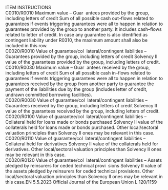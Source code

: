  
ITEM  INSTRUCTIONS  
C0010/R0010  Maximum value – Guar ­
antees provided by the 
group, including letters 
of credit  Sum of all possible cash out–flows related to guarantees if events triggering guarantees 
were all to happen in relation to guarantees provided by the group to another party. It 
includes cash–flows related to letter of credit. 
In case any guarantee is also identified as contingent liability under R0310, the 
maximum amount shall also be included in this row.  
C0020/R0010  Value of guarantee/col ­
lateral/contingent 
liabilities – Guarantees 
provided by the group, 
including letters of credit  Solvency II value of the guarantees provided by the group, including letters of credit.  
C0010/R0030  Maximum value – Guar ­
antees received by the 
group, including letters 
of credit  Sum of all possible cash in–flows related to guarantees if events triggering guarantees 
were all to happen in relation to guarantees received by the group from another party 
to guarantee the payment of the liabilities due by the group (includes letter of credit, 
undrawn committed borrowing facilities).  
C0020/R0030  Value of guarantee/col ­
lateral/contingent 
liabilities – Guarantees 
received by the group, 
including letters of credit  Solvency II value of the guarantees received by the group, including letters of credit.  
C0020/R0100  Value of guarantee/col ­
lateral/contingent 
liabilities – Collateral 
held for loans made or 
bonds purchased  Solvency II value of the collaterals held for loans made or bonds purchased. 
Other local/sectoral valuation principles than Solvency II ones may be relevant in this 
case.  
C0020/R0110  Value of guarantee/col ­
lateral/contingent 
liabilities – Collateral 
held for derivatives  Solvency II value of the collaterals held for derivatives. 
Other local/sectoral valuation principles than Solvency II ones may be relevant in this 
case.  
C0020/R0120  Value of guarantee/col ­
lateral/contingent 
liabilities – Assets 
pledged by reinsurers for 
ceded technical provi ­
sions  Solvency II value of the assets pledged by reinsurers for ceded technical provisions. 
Other local/sectoral valuation principles than Solvency II ones may be relevant in this 
case.EN  5.5.2023 Official Journal of the European Union L 120/1159